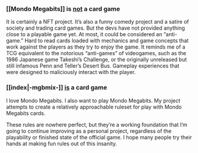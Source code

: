 ### [[Mondo Megabits]] is <u>not</u> a card game

It is certainly a NFT project. It’s also a funny comedy project and a satire of society and trading card games. But the devs have not provided anything close to a playable game yet. At most, it could be considered an “anti-game.” Hard to read cards loaded with mechanics and game concepts that work against the players as they try to enjoy the game. It reminds me of a TCG equivalent to the notorious “anti-games” of videogames, such as the 1986 Japanese game Takeshi’s Challenge, or the originally unreleased but still infamous Penn and Teller’s Desert Bus. Gameplay experiences that were designed to maliciously interact with the player.  

### [[index|-mgbmix-]] <u>is</u> a card game

I love Mondo Megabits. I also want to play Mondo Megabits. My project attempts to create a relatively approachable ruleset for play with Mondo Megabits cards. 

These rules are nowhere perfect, but they’re a working foundation that I’m going to continue improving as a personal project, regardless of the playability or finished state of the official game. I hope many people try their hands at making fun rules out of this insanity.